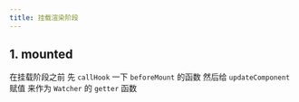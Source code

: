```yaml
---
title: 挂载渲染阶段
---
```


## 1. mounted

在挂载阶段之前 先 `callHook` 一下 `beforeMount` 的函数 然后给 `updateComponent` 赋值 来作为 `Watcher` 的 `getter` 函数

